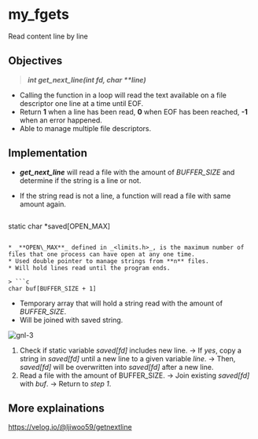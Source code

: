 # my_fgets
Read content line by line

## Objectives

> **_int get\_next\_line(int fd, char \**line)_**

* Calling the function in a loop will read the text available on a file descriptor one line at a time until EOF.
* Return **1** when a line has been read, **0** when EOF has been reached, **-1** when an error happened.
* Able to manage multiple file descriptors.

## Implementation

* **_get\_next\_line_** will read a file with the amount of _BUFFER\_SIZE_ and determine if the string is a line or not.
- If the string read is not a line, a function will read a file with same amount again.

> ```c
static char *saved[OPEN_MAX]
```

* _**OPEN\_MAX**_ defined in _<limits.h>_, is the maximum number of files that one process can have open at any one time.
* Used double pointer to manage strings from **n** files.
* Will hold lines read until the program ends.

> ```c
char buf[BUFFER_SIZE + 1]
```

* Temporary array that will hold a string read with the amount of _BUFFER\_SIZE_.
* Will be joined with saved string.

![gnl-3](https://user-images.githubusercontent.com/54715744/111077315-92580380-8533-11eb-9b5e-4ff608dd02f6.png)

1. Check if static variable _saved[fd]_ includes new line.
-> If _yes_, copy a string in _saved[fd]_ until a new line to a given variable _line_.
-> Then, _saved[fd]_ will be overwritten into _saved[fd]_ after a new line.
2. Read a file with the amount of BUFFER\_SIZE.
-> Join existing _saved[fd]_ with _buf_.
-> Return to _step 1_.


## More explainations
https://velog.io/@ljiwoo59/getnextline
